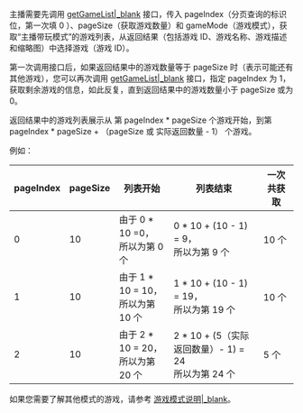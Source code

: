 主播需要先调用 [getGameList\|_blank](@getGameList) 接口，传入 pageIndex（分页查询的标识位，第一次填 0 ）、pageSize（获取游戏数量）和 gameMode（游戏模式），获取“主播带玩模式”的游戏列表，从返回结果（包括游戏 ID、游戏名称、游戏描述和缩略图）中选择游戏（游戏 ID）。

第一次调用接口后，如果返回结果中的游戏数量等于 pageSize 时（表示可能还有其他游戏），您可以再次调用 [getGameList\|_blank](@getGameList) 接口，指定 pageIndex 为 1，获取剩余游戏的信息，如此反复，直到返回结果中的游戏数量小于 pageSize 或为 0。

返回结果中的游戏列表展示从 第 pageIndex * pageSize 个游戏开始，到第 pageIndex * pageSize + （pageSize 或 实际返回数量 - 1） 个游戏。

例如：

| pageIndex | pageSize | 列表开始 | 列表结束 | 一次共获取 |
| -- | -- | -- | -- | --|
| 0 | 10 | 由于 0 * 10 =0，<br>所以为第 0 个 | 0 * 10 + (10 - 1) = 9，<br>所以为第 9 个 | 10 个 | 
| 1 | 10 | 由于 1 * 10 = 10，<br>所以为第 10 个 | 1 * 10 + (10 - 1) = 19，<br>所以为第 19 个 | 10 个 | 
| 2 | 10 | 由于 2 * 10 = 20，<br>所以为第 20 个 | 2 * 10 + (5（实际返回数量）- 1) = 24<br>所以为第 24 个 | 5 个 | 

如果您需要了解其他模式的游戏，请参考 [游戏模式说明\|_blank](!ZegoMiniGameEngine-Game_category_desc)。
